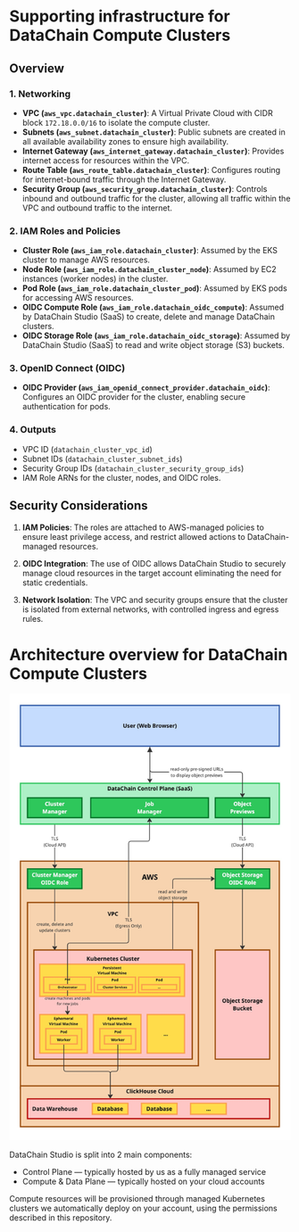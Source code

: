 # Supporting infrastructure for DataChain Compute Clusters

## Overview

### 1. **Networking**
- **VPC (`aws_vpc.datachain_cluster`)**: A Virtual Private Cloud with CIDR block `172.18.0.0/16` to isolate the compute cluster.
- **Subnets (`aws_subnet.datachain_cluster`)**: Public subnets are created in all available availability zones to ensure high availability.
- **Internet Gateway (`aws_internet_gateway.datachain_cluster`)**: Provides internet access for resources within the VPC.
- **Route Table (`aws_route_table.datachain_cluster`)**: Configures routing for internet-bound traffic through the Internet Gateway.
- **Security Group (`aws_security_group.datachain_cluster`)**: Controls inbound and outbound traffic for the cluster, allowing all traffic within the VPC and outbound traffic to the internet.

### 2. **IAM Roles and Policies**
- **Cluster Role (`aws_iam_role.datachain_cluster`)**: Assumed by the EKS cluster to manage AWS resources.
- **Node Role (`aws_iam_role.datachain_cluster_node`)**: Assumed by EC2 instances (worker nodes) in the cluster.
- **Pod Role (`aws_iam_role.datachain_cluster_pod`)**: Assumed by EKS pods for accessing AWS resources.
- **OIDC Compute Role (`aws_iam_role.datachain_oidc_compute`)**: Assumed by DataChain Studio (SaaS) to create, delete and manage DataChain clusters.
- **OIDC Storage Role (`aws_iam_role.datachain_oidc_storage`)**: Assumed by DataChain Studio (SaaS) to read and write object storage (S3) buckets.

### 3. **OpenID Connect (OIDC)**
- **OIDC Provider (`aws_iam_openid_connect_provider.datachain_oidc`)**: Configures an OIDC provider for the cluster, enabling secure authentication for pods.

### 4. **Outputs**
- VPC ID (`datachain_cluster_vpc_id`)
- Subnet IDs (`datachain_cluster_subnet_ids`)
- Security Group IDs (`datachain_cluster_security_group_ids`)
- IAM Role ARNs for the cluster, nodes, and OIDC roles.

## Security Considerations

1. **IAM Policies**: The roles are attached to AWS-managed policies to ensure least privilege access, and restrict allowed actions to DataChain-managed resources.

2. **OIDC Integration**: The use of OIDC allows DataChain Studio to securely manage cloud resources in the target account eliminating the need for static credentials.

3. **Network Isolation**: The VPC and security groups ensure that the cluster is isolated from external networks, with controlled ingress and egress rules.

# Architecture overview for DataChain Compute Clusters

![architecture](diagram.jpg)

DataChain Studio is split into 2 main components:

* Control Plane — typically hosted by us as a fully managed service
* Compute & Data Plane — typically hosted on your cloud accounts

Compute resources will be provisioned through managed Kubernetes clusters we automatically deploy on your account, using the permissions described in this repository.
